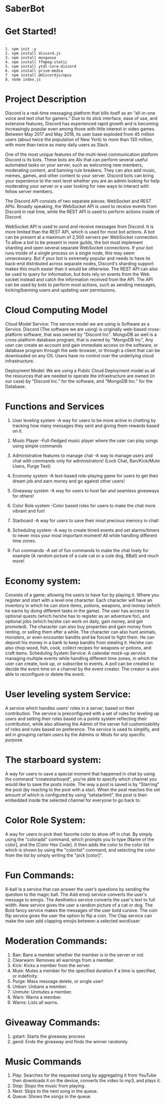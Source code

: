 # SaberBot

# Get Started!

```

1. npm init -y
2. npm install discord.js
3. npm install mongoose
4. npm install ffmpeg-static
5. npm install ytdl-core-discord
6. npm install prism-media
7  npm install @discordjs/opus
8. node index.js

```

# Project Description

Discord is a real-time messaging platform that bills itself as an “all-in-one voice and text
chat for gamers.” Due to its slick interface, ease of use, and extensive features, Discord has
experienced rapid growth and is becoming increasingly popular even among those with little
interest in video games. Between May 2017 and May 2018, its user base exploded from 45 million
users (about twice the population of New York) to more than 130 million, with more than twice
as many daily users as Slack.

One of the most unique features of the multi-level communication platform Discord is its
bots. These bots are AIs that can perform several useful automated tasks on your server, such as
welcoming new members, moderating content, and banning rule breakers. They can also add
music, memes, games, and other content to your server. Discord bots can bring your experience to
the next level whether you are an admin looking for help moderating your server or a user looking
for new ways to interact with fellow server members.

The Discord API consists of two separate pieces: WebSocket and REST APIs. Broadly
speaking, the WebSocket API is used to receive events from Discord in real time, while the REST
API is used to perform actions inside of Discord.

WebSocket API is used to send and receive messages from Discord. It is more limited than
the REST API, which is used for most bot actions. A bot can be present at a maximum of 2,500
servers per WebSocket connection. To allow a bot to be present in more guilds, the bot must
implement sharding and open several separate WebSocket connections. If your bot runs inside of
a single process on a single node, this may seem unnecessary. But if your bot is extremely popular
and needs to have its back-end distributed across separate nodes, Discord's sharding support makes
this much easier than it would be otherwise. The REST API can also be used to query for
information, but bots rely on events from the Web socket instead and catch the information
received from the API. The API can be used by bots to perform most actions, such as sending
messages, kicking/banning users and updating user permissions.

# Cloud Computing Model

Cloud Model Service: The service model we are using is Software as a Service. Discord
(The software we are using) is originally web-based cross-platform software, that was owned by
"Discord Inc". MongoDB as well is a cross-platform database program, that is owned by
"MongoDB Inc", Any user can create an account and gain immediate access on the software, or
database program through the web-browser, or through a client that can be downloaded on any
OS. Users have no control over the underlying cloud infrastructure.

Deployment Model: We are using a Public Cloud Deployment model as all the resources
that are needed to operate the infrastructure are owned (in our case) by "Discord Inc." for the
software, and "MongoDB Inc." for the Database.

# Functions and Services

1. User leveling system
   -A way for users to be more active in chatting by tracking how many messages they sent and
   giving them rewards based on it.

2. Music Player
   -Full-fledged music player where the user can play songs using simple commands

3. Administrative features to manage chat
   -A way to manage users and chat with commands only for administrators! (Lock Chat,
   Ban/Kick/Mute Users, Purge Text)

4. Economy system
   -A text-based role-playing game for users to get their dream job and earn money and go
   against other users!

5. Giveaway system
   -A way for users to host fair and seamless giveaways for others!

6. Color Role system
   -Color based roles for users to make the chat more vibrant and fun!

7. Starboard
   -A way for users to save their most precious memory in chat!

8. Scheduling system
   -A way to create timed events and set alarms/timers to never miss your most important
   moment! All while handling different time zones.

9. Fun commands
   -A set of fun commands to make the chat lively for example (A random picture of a cute cat or
   a cute dog, 8Ball) and much more!

# Economy system:

Consists of a game; allowing the users to have fun by playing it. Where you
register and start with a level one character. Each character will have an inventory in which he can store
items, potions, weapons, and money (which he earns by doing different tasks in the game). The user has
access to optional quests (which he/she has to register as an adventure for), and optional jobs (which
he/she can work on daily, gain money, and get promoted). The character can also buy properties and gain
money from renting, or selling them after a while. The character can also hunt animals, monsters, or even
encounter bandits and be forced to fight them. He can deposit his money in a bank to keep bandits from
stealing it. He/she can also chop wood, fish, cook, collect recipes for weapons or potions, and craft items.
Scheduling System Service: A calendar mock-up service managing multiple events while handling
different time zones, in which the user can create, look up, or subscribe to events. A poll can be created
to decide the event time on a channel by the event creator. The creator is also able to reconfigure or
delete the event.

# User leveling system Service:

A service which handles users' roles in a server, based on their
contribution. The service is preconfigured with a set of rules for leveling up users and setting their roles
based on a points system reflecting their contribution, while also allowing the Admin of the server full
customizability of roles and rules based on preference. The service is used to simplify, and aid in grouping
certain users by the Admins or Mods for any specific purpose.

# The starboard system:

A way for users to save a special moment that happened in chat by using
the command “createstarboard”, you're able to specify which channel you would like to save the posts
inside. The way a post is saved is by "Starring" the post (by reacting to the post with a star). When the
post reaches the set amount of which is configured by using “setstarlimit”, the post is then embedded
inside the selected channel for everyone to go back to.

# Color Role System:

A way for users to pick their favorite color to show off in chat. By simply using
the "coloradd" command, which prompts you to type [Name of the color], and the [Color Hex Code]. It
then adds the color to the color list which is shown by using the "colorlist" command, and selecting the
color from the list by simply writing the "pick [color]".

# Fun Commands:

8-ball Is a service that can answer the user’s questions by sending the question
to the magic ball. The Add emoji service converts the user's message to emojis. The Aesthetics service
converts the user's text to full width. Aww service gives the user a random picture of a cat or dog. The
Bold fancy service makes the messages of the user bold cursive. The coin flip service gives the user the
option to flip a coin. The Clap service can make the user add clapping emojis between a selected
word/user

# Moderation Commands:

1. Ban: Bans a member whether the member is in the server or not
2. Clearwarn: Removes all warnings from a member.
3. Kick: Kicks a member from the server.
4. Mute: Mutes a member for the specified duration if a time is specified, or indefinity.
5. Purge: Mass message delete, or single user!
6. Unban: Unbans a member.
7. Unmute: Unmutes a member.
8. Warn: Warns a member.
9. Warns: Lists all warns.

# Giveaway Commands:

1. gstart: Starts the giveaway process
2. gend: Ends the giveaway and finds the winner randomly.

# Music Commands

1. Play: Searches for the requested song by aggregating it from YouTube then downloads it on the device, converts the video to mp3, and plays it.
2. Stop: Stops the music from playing.
3. Next: Skips to the next song in the queue.
4. Queue: Shows the songs in the queue.
